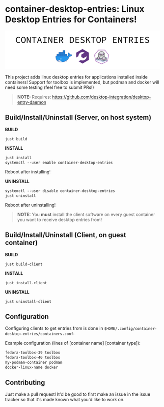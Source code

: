 # container-desktop-entries: Linux Desktop Entries for Containers!

![](res/container-desktop-entries.png)

This project adds linux desktop entries for applications installed inside containers! Support for toolbox is implemented, but podman and docker will need some testing (feel free to submit PRs!)

> **NOTE:** Requires: https://github.com/desktop-integration/desktop-entry-daemon

## Build/Install/Uninstall (Server, on host system)

**BUILD**

    just build

**INSTALL**

    just install
    systemctl --user enable container-desktop-entries

Reboot after installing!

**UNINSTALL**
    
    systemctl --user disable container-desktop-entries
    just uninstall

Reboot after uninstalling!

> **NOTE:** You **must** install the client software on every guest container you want to receive desktop entries from!


## Build/Install/Uninstall (Client, on guest container)

**BUILD**

    just build-client

**INSTALL**

    just install-client

**UNINSTALL**
    
    just uninstall-client

## Configuration

Configuring clients to get entries from is done in `$HOME/.config/container-desktop-entries/containers.conf`:

Example configuration (lines of [container name] [container type]):

    fedora-toolbox-39 toolbox
    fedora-toolbox-40 toolbox
    my-podman-container podman
    docker-linux-name docker

## Contributing

Just make a pull request! It'd be good to first make an issue in the issue tracker so that it's made known what you'd like to work on.